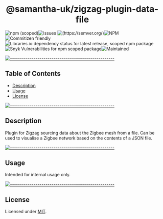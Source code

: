 <!-- ⚠️ This README has been generated from the file(s) "blueprint.md" ⚠️--><h1 align="center">@samantha-uk/zigzag-plugin-data-file</h1>
![npm (scoped)](https://img.shields.io/npm/v/@samantha-uk/zigzag-plugin-data-file)![Issues](https://img.shields.io/github/issues/samantha-uk/one) ![(https://semver.org/)](https://img.shields.io/badge/SemVer-2.0.0-brightgreen)![NPM](https://img.shields.io/npm/l/@samantha-uk/zigzag-plugin-data-file) ![Commitizen friendly](https://img.shields.io/badge/commitizen-friendly-brightgreen.svg)![Libraries.io dependency status for latest release, scoped npm package](https://img.shields.io/librariesio/release/npm/@samantha-uk/zigzag-plugin-data-file) ![Snyk Vulnerabilities for npm scoped package](https://img.shields.io/snyk/vulnerabilities/npm/@samantha-uk/zigzag-plugin-data-file)![Maintained](https://img.shields.io/maintenance/yes/2020)


[![-----------------------------------------------------](https://raw.githubusercontent.com/andreasbm/readme/master/assets/lines/grass.png)](#table-of-contents)

## Table of Contents

* [Description](#description)
* [Usage](#usage)
* [License](#license)


[![-----------------------------------------------------](https://raw.githubusercontent.com/andreasbm/readme/master/assets/lines/grass.png)](#description)

## Description
Plugin for Zigzag sourcing data about the Zigbee mesh from a file.  Can be used to visualise a Zigbee network based on the contents of a JSON file.


[![-----------------------------------------------------](https://raw.githubusercontent.com/andreasbm/readme/master/assets/lines/grass.png)](#usage)

## Usage
Intended for internal usage only.


[![-----------------------------------------------------](https://raw.githubusercontent.com/andreasbm/readme/master/assets/lines/grass.png)](#license)

## License
	
Licensed under [MIT](https://opensource.org/licenses/MIT).